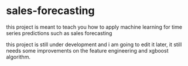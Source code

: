 # sales-forecasting
this project is meant to teach you how to apply machine learning for time series predictions such as sales forecasting

this project is still under development and i am going to edit it later, it still needs some improvements on the feature engineering and xgboost algorithm.
